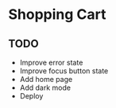 # Shopping Cart

## TODO

- Improve error state
- Improve focus button state
- Add home page
- Add dark mode
- Deploy

